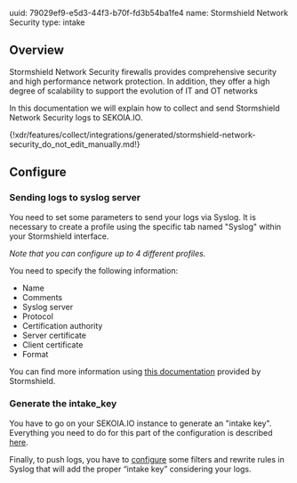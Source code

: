 uuid: 79029ef9-e5d3-44f3-b70f-fd3b54ba1fe4
name: Stormshield Network Security
type: intake

## Overview

Stormshield Network Security firewalls provides comprehensive security and high performance network protection. In addition, they offer a high degree of scalability to support the evolution of IT and OT networks

In this documentation we will explain how to collect and send Stormshield Network Security logs to SEKOIA.IO.

{!xdr/features/collect/integrations/generated/stormshield-network-security_do_not_edit_manually.md!}

## Configure

### Sending logs to syslog server

You need to set some parameters to send your logs via Syslog.
It is necessary to create a profile using the specific tab named "Syslog" within your Stormshield interface.

_Note that you can configure up to 4 different profiles._

You need to specify the following information:

- Name
- Comments
- Syslog server
- Protocol
- Certification authority
- Server certificate
- Client certificate
- Format

You can find more information using [this documentation](https://stormshield.pl/storage/www_stormshield/doc/dokumentacja/sns-en-user_configuration_manual-v3.pdf) provided by Stormshield.

### Generate the intake_key

You have to go on your SEKOIA.IO instance to generate an "intake key".
Everything you need to do for this part of the configuration is described [here](https://docs.sekoia.io/operation_center/intakes/).

Finally, to push logs, you have to [configure](https://docs.sekoia.io/operation_center/data_collection/ingestion_methods/syslog-ng/) some filters and rewrite rules in Syslog that will add the proper “intake key” considering your logs.
